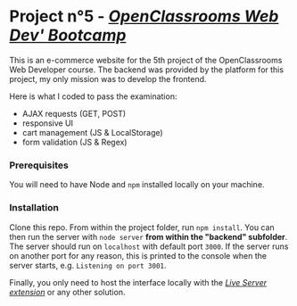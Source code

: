 # Project n°5 - *[OpenClassrooms Web Dev' Bootcamp](https://openclassrooms.com/fr/paths/141-web-developer)*

This is an e-commerce website for the 5th project of the OpenClassrooms Web Developer course. The backend was provided by the platform for this project, my only mission was to develop the frontend. 

Here is what I coded to pass the examination: 
* AJAX requests (GET, POST) 
* responsive UI
* cart management (JS & LocalStorage) 
* form validation (JS & Regex) 


### Prerequisites ###

You will need to have Node and `npm` installed locally on your machine.

### Installation ###

Clone this repo. From within the project folder, run `npm install`. You 
can then run the server with `node server` **from within the "backend" subfolder**. 
The server should run on `localhost` with default port `3000`. If the
server runs on another port for any reason, this is printed to the
console when the server starts, e.g. `Listening on port 3001`.

Finally, you only need to host the interface locally with the *[Live Server extension](https://ritwickdey.github.io/vscode-live-server/)*  or any other solution. 
